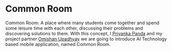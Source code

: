 # Common Room
Common Room: A place where many students come together and spend some leisure time with each other, discussing their problems and discovering solutions to them.
With this concept, I [Priyanka Panda](https://github.com/PriyankaPanda1) and my project partner [Omishan Upadhyay](https://github.com/OmishanOS247) we are going to introduce AI Technology based mobile application, named Common Room.
